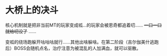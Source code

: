# 大桥上的决斗

核心机制就是把非当前MT的玩家变成呱…<Status :id="439" name="蛙变" />的玩家会被恩奇都追着叨…… ~~一口一口就给叨没了~~ ……

变呱的绕场跑躲开咕咕咕就行……其他出啥躲啥。在第二阶段（吉尔伽美什逃跑后）BOSS会随机点名<Status :id="1047" name="混乱" />，<Role name="healer" />治疗注意为被混乱的人加满血，就可以驱散。